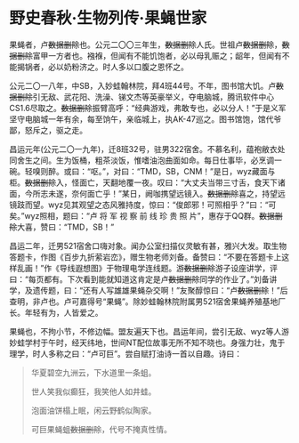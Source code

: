 # 野史春秋·生物列传·果蝇世家

果蝇者，卢<span class="heimu">~~数据删除~~</span>也。公元二〇〇三年生，<span class="heimu">~~数据删除~~</span>人氏。世祖卢<span class="heimu">~~数据删除~~</span>，<span class="heimu">~~数据删除~~</span>富甲一方者也。襁褓，但闻有不能饥饱者，必以母乳赈之；龆年，但闻有不能揭锅者，必以奶粉济之。时人多以口腹之恩怀之。

公元二〇一八年，中<span class="heimu">SB</span>，入妙蛙翰林院，拜4班44号。不年，图书馆大饥。卢<span class="heimu">~~数据删除~~</span>引无敌、武花阳、洗澡、锑文杰等英豪举义，夺电脑城，腾讯软件中心CS1.6尽取之。<span class="heimu">~~数据删除~~</span>振臂高呼：“经典游戏，弗敢专也，必以分人！”于是义军坚守电脑城一年有余，每至饷午，亲临城上，执AK-47巡之。图书馆饱，馆代爷鄙，怒斥之，驱之走。

昌运元年(公元二〇一九年)，迁8班32号，驻男322宿舍。不慕名利，蕴袍敝衣处同舍生之间。生为<span class="heimu">饭桶</span>，粗茶淡饭，惟嗜油泡曲面如命。每日仕事毕，必烹调一碗。轻嗅则醉。或曰：“呕。”，对曰：“<span class="heimu">TMD，SB，CNM！</span>”是日，wyz藏面与柜。<span class="heimu">~~数据删除~~</span>入，怪面亡，天翻地覆一夜。叹曰：“大丈夫当带三寸舌，食天下诸面，今所志未遂，奈何面亡乎！”某日，阙咖携望远镜入。<span class="heimu">~~数据删除~~</span>喜之，持望远镜跂而望。wyz见其观望之态风雅持度，惊曰：“俊郎邪！可照相乎？”曰：“可矣。”wyz照相，题曰：“卢 将 军 视 察 前 线 珍 贵 照 片”，惠存于QQ群。<span class="heimu">~~数据删除~~</span>大喜，赞曰：“<span class="heimu">TMD，SB！</span>”

昌运二年，迁男521宿舍口嗨对象。闻办公室扫描仪灵敏有甚，雅兴大发。取生物答题卡，作图《百步九折萦岩峦》，赠生物老师刘备。备赞曰：“不要在答题卡上这样乱画！”作《导线遐想图》于物理电学连线题。游<span class="heimu">~~数据删除~~</span>游子设座讲学，评曰：“每页都有。下次看到能就知道这肯定是卢<span class="heimu">~~数据删除~~</span>同学的作业了。”刘备讲学，及遗传题，曰：“还有人写雄雄果蝇杂交啊！”友聚醇惊曰：“卢<span class="heimu">~~数据删除~~</span>！”后查明，非卢也。卢可嘉得号“果蝇”。除妙蛙翰林院附属男521宿舍果蝇养殖基地厂长。年轻有为，人皆爱之。

果蝇也，不拘小节，不修边幅。<span title="基友">盟友</span>遍天下也。昌运年间，尝引无敌、wyz等人游妙蛙学村于午时，经天纬地，世间NT配位故事无所不知不晓也。身强力壮，鬼于理学，时人多称之曰：“卢可巨”。尝自赋打油诗一首以自趣。诗曰：

> 华夏碧空九洲云，下水道里一条蛆。
>
> 世人笑我似癫狂，我笑他人如井蛙。
>
> 泡面油饼榻上眠，闲云野鹤似陶家。
>
> 可巨果蝇蛆<span class="heimu">~~数据删除~~</span>，代号不掩真性情。
